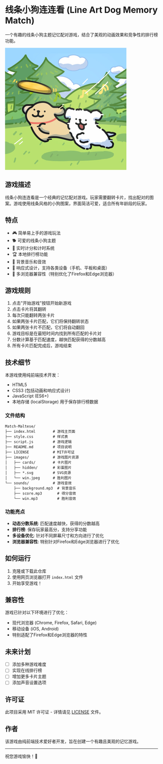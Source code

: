 # 线条小狗连连看 (Line Art Dog Memory Match)

一个有趣的线条小狗主题记忆配对游戏，结合了美观的动画效果和竞争性的排行榜功能。

![游戏截图](./images/win.jpeg)

## 游戏描述

线条小狗连连看是一个经典的记忆配对游戏。玩家需要翻转卡片，找出配对的图案。游戏使用线条风格的小狗图案，界面简洁可爱，适合所有年龄段的玩家。

## 特点

- 🎮 简单易上手的游戏玩法
- 🐕 可爱的线条小狗主题
- 🎯 实时计分和计时系统
- 🏆 本地排行榜功能
- 🎵 背景音乐和音效
- 📱 响应式设计，支持各类设备（手机、平板和桌面）
- 🔄 多浏览器兼容性（特别优化了Firefox和Edge浏览器）

## 游戏规则

1. 点击"开始游戏"按钮开始新游戏
2. 点击卡片将其翻转
3. 每次只能翻转两张卡片
4. 如果两张卡片匹配，它们将保持翻转状态
5. 如果两张卡片不匹配，它们将自动翻回
6. 游戏目标是在最短时间内找到所有匹配的卡片对
7. 分数计算基于匹配速度，越快匹配获得的分数越高
8. 所有卡片匹配完成后，游戏结束

## 技术细节

本游戏使用纯前端技术开发：

- HTML5
- CSS3 (包括动画和响应式设计)
- JavaScript (ES6+)
- 本地存储 (localStorage) 用于保存排行榜数据

### 文件结构

```
Match-Maltese/
├── index.html        # 游戏主页面
├── style.css         # 样式表
├── script.js         # 游戏逻辑
├── README.md         # 项目说明
├── LICENSE           # MIT许可证
├── images/           # 游戏图片资源
│   ├── cards/        # 卡片图片
│   ├── hidden/       # 彩蛋图片
│   ├── *.svg         # SVG资源
│   └── win.jpeg      # 胜利图片
└── sounds/           # 游戏音效
    ├── background.mp3  # 背景音乐
    ├── score.mp3       # 得分音效
    └── win.mp3         # 胜利音效
```

### 功能亮点

- **动态分数系统**: 匹配速度越快，获得的分数越高
- **排行榜**: 保存玩家最高分，支持分享功能
- **多设备优化**: 针对不同屏幕尺寸和方向进行了优化
- **浏览器兼容性**: 特别针对Firefox和Edge浏览器进行了优化

## 如何运行

1. 克隆或下载此仓库
2. 使用网页浏览器打开 `index.html` 文件
3. 开始享受游戏！

## 兼容性

游戏已针对以下环境进行了优化：

- 现代浏览器 (Chrome, Firefox, Safari, Edge)
- 移动设备 (iOS, Android)
- 特别适配了Firefox和Edge浏览器的特性

## 未来计划

- [ ] 添加多种游戏难度
- [ ] 实现在线排行榜
- [ ] 增加更多卡片主题
- [ ] 添加声音设置选项

## 许可证

此项目采用 MIT 许可证 - 详情请见 [LICENSE](./LICENSE) 文件。

## 作者

该游戏由纯前端技术爱好者开发，旨在创建一个有趣且美观的记忆游戏。

---

祝您游戏愉快！🐶